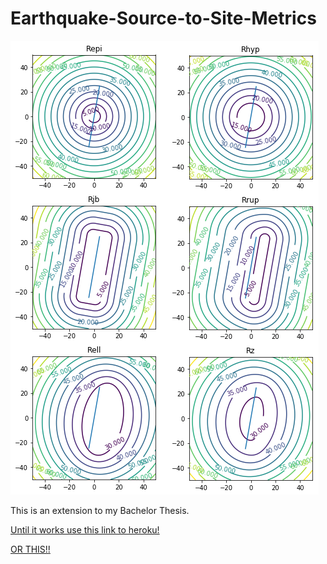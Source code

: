 # Earthquake-Source-to-Site-Metrics
![eqd](/img/DistComparison.png)


This is an extension to my Bachelor Thesis.

<a href="https://earthquake-distances.herokuapp.com">Until it works use this link to heroku!</a>

<a href="http://www.silvioschwarz.com/eqdistapp">OR THIS!!</a>
